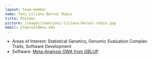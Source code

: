 ```yaml
---
layout: team-member
name: Yeni Liliana Bernal Rubio
title: Postdoc
picture: /images/team/yeni-liliana-bernal-rubio.jpg
email: ylbernal@msu.edu
---
```


- Areas of Interest: Statistical Genetics, Genomic Evaluation Complex Traits, Software Development
- Software: [Meta-Analysis GWA from GBLUP](http://tinyurl.com/BLUPMA)
